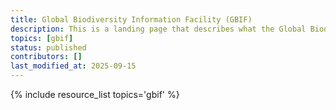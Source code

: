 ```yaml
---
title: Global Biodiversity Information Facility (GBIF)
description: This is a landing page that describes what the Global Biodiversity Information Facility is and why it is important in the context of paleo data. You can dive deeper via the links to related resources aggregated here.
topics: [gbif]
status: published
contributors: []
last_modified_at: 2025-09-15
---
```


{% include resource_list topics='gbif' %}
